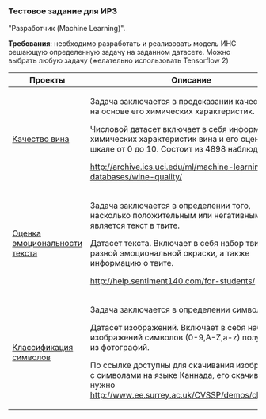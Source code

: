 ### Тестовое задание для ИРЗ

"Разработчик (Machine Learning)".

**Требования**: необходимо разработать и реализовать модель ИНС решающую определенную задачу на заданном датасете. Можно выбрать любую задачу (желательно использовать Tensorflow 2)


<table width="100%" valign="top">
<thead>

<tr>
<th width="25%">Проекты</th>
<th>Описание</th>
</tr>

</thead>
<tbody>
<tr>
<td>

[Качество вина](./Wine_quality)

</td>
<td>

Задача заключается в предсказании качества вина на основе его химических характеристик.

Числовой датасет включает в себя информацию о химических характеристик вина и его оценку по шкале от 0 до 10. Состоит из 4898 наблюдений.

http://archive.ics.uci.edu/ml/machine-learning-databases/wine-quality/

</td>
</tr>

<tr>
<td>

[Оценка эмоциональности текста](./Twits_sentiments)

</td>
<td>

Задача заключается в определении того, насколько положительным или негативным является текст в твите.

Датасет текста. Включает в себя набор твитов разной эмоциональной окраски, а также информацию о твите.

http://help.sentiment140.com/for-students/

</td>
</tr>

<tr>
<td>

[Классификация символов](./Image_classifair)

</td>
<td>

Задача заключается в определении символа.

Датасет изображений. Включает в себя набор изображений символов (0-9,A-Z,a-z) полученных из фотографий.

По ссылке доступны для скачивания изображения с символами на языке Каннада, его скачивать не нужно
http://www.ee.surrey.ac.uk/CVSSP/demos/chars74k/,

</td>
</tr>

</tbody>
</table>
